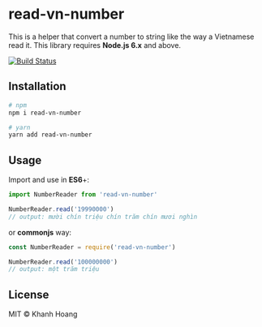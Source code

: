 # read-vn-number

This is a helper that convert a number to string like the way a Vietnamese read it.
This library requires **Node.js 6.x** and above.

[![Build Status](https://travis-ci.org/hckhanh/read-vn-number.svg?branch=master)](https://travis-ci.org/hckhanh/read-vn-number)

## Installation

```bash
# npm
npm i read-vn-number

# yarn
yarn add read-vn-number
```

## Usage

Import and use in **ES6**+:

```js
import NumberReader from 'read-vn-number'

NumberReader.read('19990000')
// output: mười chín triệu chín trăm chín mươi nghìn 
```

or **commonjs** way:

```js
const NumberReader = require('read-vn-number')

NumberReader.read('100000000')
// output: một trăm triệu
```

## License

MIT © Khanh Hoang
